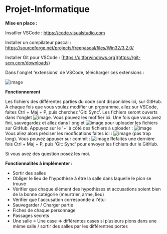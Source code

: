 # Projet-Informatique

**Mise en place :**

Insatller VSCode : https://code.visualstudio.com

Installer un compilateur pascal : https://sourceforge.net/projects/freepascal/files/Win32/3.2.0/

Installer Git pour VSCode : [https://gitforwindows.org](https://git-scm.com/downloads)

Dans l'onglet 'extensions' de VSCode, télécharger ces extensions : 

![image](https://github.com/dylaninsa/Projet-Informatique/assets/146228702/900c5a5e-630f-4289-a149-1f06857cf6bb)

**Fonctionnement**

Les fichiers des différentes parties du code sont disponibles ici, sur GitHub. A chaque fois que vous voulez modifier un prgoramme, allez sur VSCode, faites Ctrl + Maj + P, puis cherchez 'Git: Sync'.
Les fichiers seront ouverts dans l'onglet ![image](https://github.com/dylaninsa/Projet-Informatique/assets/146228702/d98df1b5-9dd6-4b65-afc7-0a3d02603056). Vous pouvez les mofifier ici. 
Une fois que vous avez fini, sauvegardez et allez dans l'onglet ![image](https://github.com/dylaninsa/Projet-Informatique/assets/146228702/7cba8d6b-9433-4be8-8948-cf8948d46423) pour uploader les fichiers sur GitHub.
Appuyez sur le '+' à côté des fichiers à uploader : 
![image](https://github.com/dylaninsa/Projet-Informatique/assets/146228702/8964f2c3-d484-44be-800c-675f9e63ae8c)
Vous allez alors préciser les modfications faites ici : 
![image](https://github.com/dylaninsa/Projet-Informatique/assets/146228702/44271ecd-11ab-468f-80c2-4d96f3f2dcd0) (pas trop long).
Vous pouvez appuyer sur commit : 
![image](https://github.com/dylaninsa/Projet-Informatique/assets/146228702/7ea0054e-cdda-4bf4-94f5-16fb4ab11285)
Refaites une dernière fois Ctrl + Maj + P, puis 'Git: Sync' pour envoyer les fichiers dur le GitHub.

Si vous avez des question posez les moi.

**Fonctionnalités à implémenter :**

- Sortir des salles
- Obliger le lieu de l'hypothèse à être la salle dans laquelle le pion se trouve
- Vérifier que chaque élément des hypothèses et accusations soient bien de la bonne catégorie (meurtrier, arme, lieu)
- Vérifier que l'accusation corresponde à l'étui
- Sauvegarder / Charger partie
- Fiches de chaque personnage
- Passages secrets
- Une salle = Une case => différentes cases si plusieurs pions dans une même salle / sortir des salles par les différentres portes
